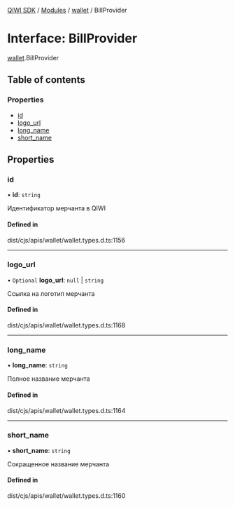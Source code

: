 [QIWI SDK](../README.md) / [Modules](../modules.md) / [wallet](../modules/wallet.md) / BillProvider

# Interface: BillProvider

[wallet](../modules/wallet.md).BillProvider

## Table of contents

### Properties

- [id](wallet.BillProvider.md#id)
- [logo\_url](wallet.BillProvider.md#logo_url)
- [long\_name](wallet.BillProvider.md#long_name)
- [short\_name](wallet.BillProvider.md#short_name)

## Properties

### id

• **id**: `string`

Идентификатор мерчанта в QIWI

#### Defined in

dist/cjs/apis/wallet/wallet.types.d.ts:1156

___

### logo\_url

• `Optional` **logo\_url**: ``null`` \| `string`

Ссылка на логотип мерчанта

#### Defined in

dist/cjs/apis/wallet/wallet.types.d.ts:1168

___

### long\_name

• **long\_name**: `string`

Полное название мерчанта

#### Defined in

dist/cjs/apis/wallet/wallet.types.d.ts:1164

___

### short\_name

• **short\_name**: `string`

Сокращенное название мерчанта

#### Defined in

dist/cjs/apis/wallet/wallet.types.d.ts:1160
